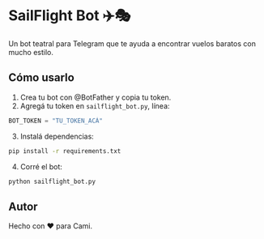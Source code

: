 # SailFlight Bot ✈️🎭

Un bot teatral para Telegram que te ayuda a encontrar vuelos baratos con mucho estilo.

## Cómo usarlo

1. Crea tu bot con @BotFather y copia tu token.
2. Agregá tu token en `sailflight_bot.py`, línea:
```python
BOT_TOKEN = "TU_TOKEN_ACÁ"
```
3. Instalá dependencias:
```bash
pip install -r requirements.txt
```
4. Corré el bot:
```bash
python sailflight_bot.py
```

## Autor
Hecho con ❤️ para Cami.
